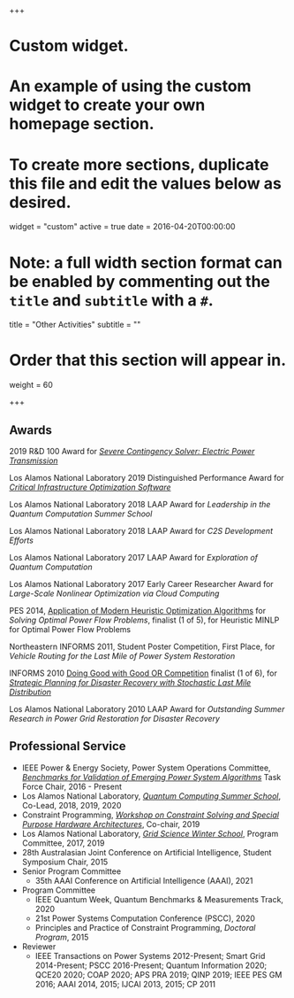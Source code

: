 +++
# Custom widget.
# An example of using the custom widget to create your own homepage section.
# To create more sections, duplicate this file and edit the values below as desired.
widget = "custom"
active = true
date = 2016-04-20T00:00:00

# Note: a full width section format can be enabled by commenting out the `title` and `subtitle` with a `#`.
title = "Other Activities"
subtitle = ""

# Order that this section will appear in.
weight = 60

+++

## Awards

2019 R&D 100 Award for [_Severe Contingency Solver: Electric Power Transmission_](https://www.rdworldonline.com/2019-rd-100-award-winners-unveiled/)

Los Alamos National Laboratory 2019 Distinguished Performance Award for [_Critical Infrastructure Optimization Software_](https://github.com/lanl-ansi/InfrastructureModels.jl)

Los Alamos National Laboratory 2018 LAAP Award for _Leadership in the Quantum Computation Summer School_

Los Alamos National Laboratory 2018 LAAP Award for _C2S Development Efforts_

Los Alamos National Laboratory 2017 LAAP Award for _Exploration of Quantum Computation_

Los Alamos National Laboratory 2017 Early Career Researcher Award for _Large-Scale Nonlinear Optimization via Cloud Computing_

PES 2014, [Application of Modern Heuristic Optimization Algorithms](https://www.uni-due.de/ieee-wgmho/competition2014) for _Solving Optimal Power Flow Problems_, finalist (1 of 5), for Heuristic MINLP for Optimal Power Flow Problems

Northeastern INFORMS 2011, Student Poster Competition, First Place, for _Vehicle Routing for the Last Mile of Power System Restoration_

INFORMS 2010 [Doing Good with Good OR Competition](https://www.informs.org/Recognizing-Excellence/INFORMS-Prizes/Doing-Good-with-Good-OR-Student-Paper-Competition) finalist (1 of 6), for [_Strategic Planning for Disaster Recovery with Stochastic Last Mile Distribution_](http://www.springerlink.com/content/j13v80g77l1p436t/)

Los Alamos National Laboratory 2010 LAAP Award for _Outstanding Summer Research in Power Grid Restoration for Disaster Recovery_

## Professional Service

- IEEE Power & Energy Society, Power System Operations Committee, [_Benchmarks for Validation of Emerging Power System Algorithms_](https://power-grid-lib.github.io/) Task Force Chair, 2016 - Present
- Los Alamos National Laboratory, [_Quantum Computing Summer School_](https://quantumcomputing.lanl.gov/), Co-Lead, 2018, 2019, 2020
- Constraint Programming, [_Workshop on Constraint Solving and Special Purpose Hardware Architectures_](https://sites.google.com/view/cphardware2019/), Co-chair, 2019
- Los Alamos National Laboratory, [_Grid Science Winter School_](http://www.cvent.com/events/2017-grid-science-winter-school-conference/event-summary-a84a476bbd734a898ff41548a756ac96.aspx), Program Committee, 2017, 2019
- 28th Australasian Joint Conference on Artificial Intelligence, Student Symposium Chair, 2015
- Senior Program Committee
  - 35th AAAI Conference on Artificial Intelligence (AAAI), 2021
- Program Committee
  - IEEE Quantum Week, Quantum Benchmarks & Measurements Track, 2020
  - 21st Power Systems Computation Conference (PSCC), 2020
  - Principles and Practice of Constraint Programming, _Doctoral Program_, 2015
- Reviewer
  - IEEE Transactions on Power Systems 2012-Present; Smart Grid 2014-Present; PSCC 2016-Present; Quantum Information 2020; QCE20 2020; COAP 2020; APS PRA 2019; QINP 2019; IEEE PES GM 2016; AAAI 2014, 2015; IJCAI 2013, 2015; CP 2011

